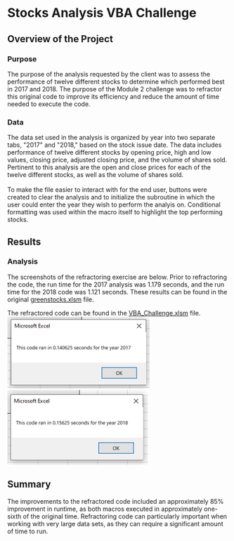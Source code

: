 # Stocks Analysis VBA Challenge

## Overview of the Project
### Purpose
The purpose of the analysis requested by the client was to assess the performance of twelve different stocks to determine which performed best in 2017 and 2018. The purpose of the Module 2 challenge was to refractor this original code to improve its efficiency and reduce the amount of time needed to execute the code. 
### Data
The data set used in the analysis is organized by year into two separate tabs, "2017" and "2018," based on the stock issue date. The data includes performance of twelve different stocks by opening price, high and low values, closing price, adjusted closing price, and the volume of shares sold. Pertinent to this analysis are the open and close prices for each of the twelve different stocks, as well as the volume of shares sold. <br /><br />
To make the file easier to interact with for the end user, buttons were created to clear the analysis and to initialize the subroutine in which the user could enter the year they wish to perform the analyis on. Conditional formatting was used within the macro itself to highlight the top performing stocks. 

## Results
### Analysis
The screenshots of the refractoring exercise are below. 
Prior to refractoring the code, the run time for the 2017 analysis was 1.179 seconds, and the run time for the 2018 code was 1.121 seconds. These results can be found in the original [greenstocks.xlsm](https://github.com/banasibb/VBA_Challenge/blob/2dc24620f7c8c932b96ab481c4cd35ee30d96902/green_stocks.xlsm) file. 

The refractored code can be found in the [VBA_Challenge.xlsm](https://github.com/banasibb/VBA_Challenge/blob/ef0a4486eb6bdf96a4eadfe63b899f4c3d182fd8/VBA_Challenge.xlsm) file.
 <br />
![Chart 1](https://github.com/banasibb/VBA_Challenge/blob/f499aaeda4aa48ac03775ecadc7e7c3196c8f105/VBA_Challenge_2017_ss.PNG)
![Chart 1](https://github.com/banasibb/VBA_Challenge/blob/75de8f66141e0fb4ba3330ad0ce864a1afa1f611/VBA_Challenge_2018_ss.PNG)<br />

## Summary
The improvements to the refractored code included an approximately 85% improvement in runtime, as both macros executed in approximately one-sixth of the original time. Refractoring code can particularly important when working with very large data sets, as they can require a significant amount of time to run.


